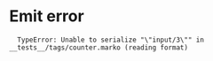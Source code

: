 # Emit error
```
  TypeError: Unable to serialize "\"input/3\"" in __tests__/tags/counter.marko (reading format)
```
